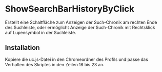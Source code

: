 # ShowSearchBarHistoryByClick
Erstellt eine Schaltfläche zum Anzeigen der Such-Chronik am rechten Ende des Suchleiste, oder ermöglicht Anzeige der Such-Chronik mit 
Rechtsklick auf Lupensymbol in der Suchleiste.

## Installation
Kopiere die uc.js-Datei in den Chromeordner des Profils und passe das Verhalten des Skriptes in den Zeilen 18 bis 23 an.
